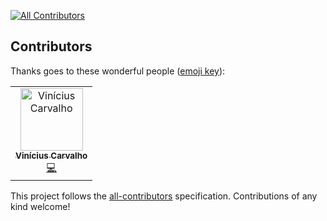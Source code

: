 [![All Contributors](https://img.shields.io/badge/all_contributors-1-orange.svg?style=flat-square)](#contributors)

## Contributors

Thanks goes to these wonderful people
([emoji key](https://allcontributors.org/docs/en/emoji-key)):

<!-- ALL-CONTRIBUTORS-LIST:START - Do not remove or modify this section -->
<!-- prettier-ignore -->
<table><tr><td align="center"><a href="http://ufrj.br"><img src="https://avatars2.githubusercontent.com/u/18464132?v=4" width="100px;" alt="Vinícius Carvalho"/><br /><sub><b>Vinícius Carvalho</b></sub></a><br /><a href="https://github.com/ufrj-lab/proto-example/commits?author=vinyfc93" title="Code">💻</a></td></tr></table>

<!-- ALL-CONTRIBUTORS-LIST:END -->

This project follows the
[all-contributors](https://github.com/all-contributors/all-contributors)
specification. Contributions of any kind welcome!

